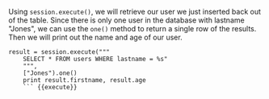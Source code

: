 Using `session.execute()`, we will retrieve our user we just inserted back out of the table. Since there is only one user in the database with lastname "Jones", we can use the `one()` method to return a single row of the results. Then we will print out the name and age of our user.

```
result = session.execute("""
    SELECT * FROM users WHERE lastname = %s"
    """, 
    ["Jones").one()
    print result.firstname, result.age
    ``` {{execute}}
    


